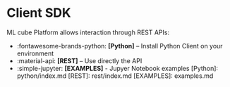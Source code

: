 # Client SDK


ML cube Platform allows interaction through REST APIs:

- :fontawesome-brands-python: __[Python]__ – Install Python Client on your environment
- :material-api: __[REST]__ – Use directly the API
- :simple-jupyter: __[EXAMPLES]__ - Jupyer Notebook examples
  [Python]: python/index.md
  [REST]: rest/index.md
  [EXAMPLES]: examples.md
